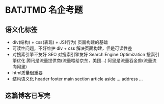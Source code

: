 # BATJTMD  名企考题

## 语义化标签
- div(结构) + css(表现) + JS(行为) 页面构建的基础
- 可读性问题，不好维护
   div + css 解决页面构建，但是可读性差
- 对搜索引擎不友好
   SEO 对搜索引擎友好
   Search Engine Optimization 搜索引擎优化
   腾讯是流量提供商(流量喂给京东，美团...)
   阿里是流量吞金兽(流量流向阿里)
- html质量很重要
- 结构语义化
    header footer main
    section article aside ...
    address ...

## 这篇博客已写完